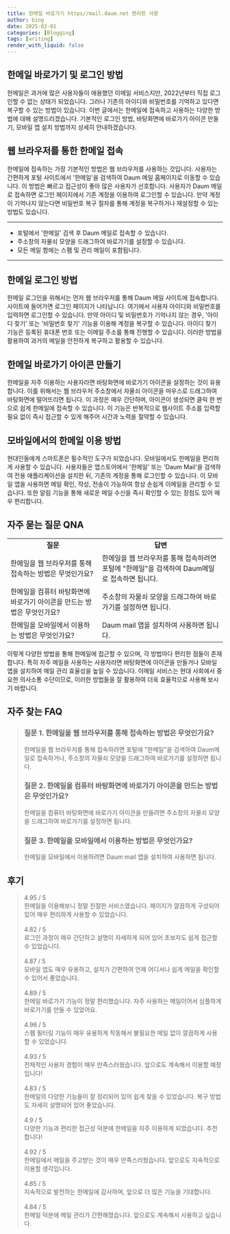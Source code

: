 ```yaml
---
title: 한메일 바로가기 https//mail.daum.net 편리한 사용
author: bing
date: 2025-02-01
categories: [Blogging]
tags: [writing]
render_with_liquid: false
---
```



<h2 id='한메일_바로가기_및_로그인_방법'>한메일 바로가기 및 로그인 방법</h2>

<p>한메일은 과거에 많은 사용자들이 애용했던 이메일 서비스지만, 2022년부터 직접 로그인할 수 없는 상태가 되었습니다. 그러나 기존의 아이디와 비밀번호를 기억하고 있다면 복구할 수 있는 방법이 있습니다. 이번 글에서는 한메일에 접속하고 사용하는 다양한 방법에 대해 설명드리겠습니다. 기본적인 로그인 방법, 바탕화면에 바로가기 아이콘 만들기, 모바일 앱 설치 방법까지 상세히 안내하겠습니다.</p>

<h2 id='웹_브라우저를_통한_한메일_접속'>웹 브라우저를 통한 한메일 접속</h2>

<p>한메일에 접속하는 가장 기본적인 방법은 웹 브라우저를 사용하는 것입니다. 사용자는 간편하게 포털 사이트에서 '한메일'을 검색하여 Daum 메일 홈페이지로 이동할 수 있습니다. 이 방법은 빠르고 접근성이 좋아 많은 사용자가 선호합니다. 사용자가 Daum 메일로 접속하면 로그인 페이지에서 기존 계정을 이용하여 로그인할 수 있습니다. 만약 계정이 기억나지 않는다면 비밀번호 복구 절차를 통해 계정을 복구하거나 재설정할 수 있는 방법도 있습니다.</p>

<hr />

<ul>
    <li>포털에서 '한메일' 검색 후 Daum 메일로 접속할 수 있습니다.</li>
    <li>주소창의 자물쇠 모양을 드래그하여 바로가기를 설정할 수 있습니다.</li>
    <li>모든 메일 함에는 스팸 및 관리 메일이 포함됩니다.</li>
</ul>

<hr />

<h2 id='한메일_로그인_방법'>한메일 로그인 방법</h2>

<p>한메일 로그인을 위해서는 먼저 웹 브라우저를 통해 Daum 메일 사이트에 접속합니다. 사이트에 들어가면 로그인 페이지가 나타납니다. 여기에서 사용자 아이디와 비밀번호를 입력하면 로그인할 수 있습니다. 만약 아이디 및 비밀번호가 기억나지 않는 경우, '아이디 찾기' 또는 '비밀번호 찾기' 기능을 이용해 계정을 복구할 수 있습니다. 아이디 찾기 기능은 등록된 휴대폰 번호 또는 이메일 주소를 통해 진행할 수 있습니다. 이러한 방법을 활용하여 과거의 메일을 안전하게 복구하고 활용할 수 있습니다.</p>

<h2 id='한메일_바로가기_아이콘_만들기'>한메일 바로가기 아이콘 만들기</h2>

<p>한메일을 자주 이용하는 사용자라면 바탕화면에 바로가기 아이콘을 설정하는 것이 유용합니다. 이를 위해서는 웹 브라우저 주소창에서 자물쇠 아이콘을 마우스로 드래그하여 바탕화면에 떨어뜨리면 됩니다. 이 과정은 매우 간단하며, 아이콘이 생성되면 클릭 한 번으로 쉽게 한메일에 접속할 수 있습니다. 이 기능은 반복적으로 웹사이트 주소를 입력할 필요 없이 즉시 접근할 수 있게 해주어 시간과 노력을 절약할 수 있습니다.</p>

<h2 id='모바일에서의_한메일_이용_방법'>모바일에서의 한메일 이용 방법</h2>

<p>현대인들에게 스마트폰은 필수적인 도구가 되었습니다. 모바일에서도 한메일을 편리하게 사용할 수 있습니다. 사용자들은 앱스토어에서 '한메일' 또는 'Daum Mail'을 검색하여 전용 애플리케이션을 설치한 뒤, 기존의 계정을 통해 로그인할 수 있습니다. 이 모바일 앱을 사용하면 메일 확인, 작성, 전송이 가능하여 항상 손쉽게 이메일을 관리할 수 있습니다. 또한 알림 기능을 통해 새로운 메일 수신을 즉시 확인할 수 있는 장점도 있어 매우 편리합니다.</p>

<h2 id='자주_묻는_질문_QNA'>자주 묻는 질문 QNA</h2>

<table>
    <tr>
        <td style="text-align: center; height: 17px;"><b>질문</b></td>
        <td style="text-align: center; height: 17px;"><b>답변</b></td>
    </tr>
    <tr>
        <td>한메일을 웹 브라우저를 통해 접속하는 방법은 무엇인가요?</td>
        <td>한메일을 웹 브라우저를 통해 접속하려면 포털에 "한메일"을 검색하여 Daum메일로 접속하면 됩니다.</td>
    </tr>
    <tr>
        <td>한메일을 컴퓨터 바탕화면에 바로가기 아이콘을 만드는 방법은 무엇인가요?</td>
        <td>주소창의 자물쇠 모양을 드래그하여 바로가기를 설정하면 됩니다.</td>
    </tr>
    <tr>
        <td>한메일을 모바일에서 이용하는 방법은 무엇인가요?</td>
        <td>Daum mail 앱을 설치하여 사용하면 됩니다.</td>
    </tr>
</table>

<p>이렇게 다양한 방법을 통해 한메일에 접근할 수 있으며, 각 방법마다 편리한 점들이 존재합니다. 특히 자주 메일을 사용하는 사용자라면 바탕화면에 아이콘을 만들거나 모바일 앱을 설치하여 메일 관리 효율성을 높일 수 있습니다. 이메일 서비스는 현대 사회에서 중요한 의사소통 수단이므로, 이러한 방법들을 잘 활용하여 더욱 효율적으로 사용해 보시기 바랍니다.</p>


<h2 id='자주_찾는_FAQ'>자주 찾는 FAQ</h2>
<div itemscope="" itemtype="https://schema.org/FAQPage"> 
<blockquote> 
<div itemscope="" itemprop="mainEntity" itemtype="https://schema.org/Question"> 
<h3 itemprop="name">질문 1. 한메일을 웹 브라우저를 통해 접속하는 방법은 무엇인가요?</h3> 
<div itemscope="" itemprop="acceptedAnswer" itemtype="https://schema.org/Answer"> 
<span itemprop="text"> 
<p>한메일을 웹 브라우저를 통해 접속하려면 포털에 "한메일"을 검색하여 Daum메일로 접속하거나, 주소창의 자물쇠 모양을 드래그하여 바로가기를 설정하면 됩니다.</p> 
</span> 
</div> 
</div> 

<div itemscope="" itemprop="mainEntity" itemtype="https://schema.org/Question"> 
<h3 itemprop="name">질문 2. 한메일을 컴퓨터 바탕화면에 바로가기 아이콘을 만드는 방법은 무엇인가요?</h3> 
<div itemscope="" itemprop="acceptedAnswer" itemtype="https://schema.org/Answer"> 
<span itemprop="text"> 
<p>한메일을 컴퓨터 바탕화면에 바로가기 아이콘을 만들려면 주소창의 자물쇠 모양을 드래그하여 바로가기를 설정하면 됩니다.</p> 
</span> 
</div> 
</div> 

<div itemscope="" itemprop="mainEntity" itemtype="https://schema.org/Question"> 
<h3 itemprop="name">질문 3. 한메일을 모바일에서 이용하는 방법은 무엇인가요?</h3> 
<div itemscope="" itemprop="acceptedAnswer" itemtype="https://schema.org/Answer"> 
<span itemprop="text"> 
<p>한메일을 모바일에서 이용하려면 Daum mail 앱을 설치하여 사용하면 됩니다.</p> 
</span> 
</div> 
</div> 
</blockquote> 
</div>
<h2 id='후기'>후기</h2>
<div itemscope itemtype="https://schema.org/Product">
  <blockquote>
  <div itemprop="review" itemscope itemtype="https://schema.org/Review">
      <div itemprop="reviewRating" itemscope itemtype="https://schema.org/Rating"> <span itemprop="ratingValue">4.95</span> / <span itemprop="bestRating">5</span> </div>
      <span itemprop="reviewBody">한메일을 이용해보니 정말 친절한 서비스였습니다. 페이지가 깔끔하게 구성되어 있어 매우 편리하게 사용할 수 있었습니다.</span>
  </div>
  <br>
  <div itemprop="review" itemscope itemtype="https://schema.org/Review">
      <div itemprop="reviewRating" itemscope itemtype="https://schema.org/Rating"> <span itemprop="ratingValue">4.82</span> / <span itemprop="bestRating">5</span> </div>
      <span itemprop="reviewBody">로그인 과정이 매우 간단하고 설명이 자세하게 되어 있어 초보자도 쉽게 접근할 수 있었습니다.</span>
  </div>
  <br>
  <div itemprop="review" itemscope itemtype="https://schema.org/Review">
      <div itemprop="reviewRating" itemscope itemtype="https://schema.org/Rating"> <span itemprop="ratingValue">4.87</span> / <span itemprop="bestRating">5</span> </div>
      <span itemprop="reviewBody">모바일 앱도 매우 유용하고, 설치가 간편하여 언제 어디서나 쉽게 메일을 확인할 수 있어서 좋았습니다.</span>
  </div>
  <br>
  <div itemprop="review" itemscope itemtype="https://schema.org/Review">
      <div itemprop="reviewRating" itemscope itemtype="https://schema.org/Rating"> <span itemprop="ratingValue">4.89</span> / <span itemprop="bestRating">5</span> </div>
      <span itemprop="reviewBody">한메일 바로가기 기능이 정말 편리했습니다. 자주 사용하는 메일이어서 심플하게 바로가기를 만들 수 있었어요.</span>
  </div>
  <br>
  <div itemprop="review" itemscope itemtype="https://schema.org/Review">
      <div itemprop="reviewRating" itemscope itemtype="https://schema.org/Rating"> <span itemprop="ratingValue">4.96</span> / <span itemprop="bestRating">5</span> </div>
      <span itemprop="reviewBody">스팸 필터링 기능이 매우 유용하게 작동해서 불필요한 메일 없이 깔끔하게 사용할 수 있었습니다.</span>
  </div>
  <br>
  <div itemprop="review" itemscope itemtype="https://schema.org/Review">
      <div itemprop="reviewRating" itemscope itemtype="https://schema.org/Rating"> <span itemprop="ratingValue">4.93</span> / <span itemprop="bestRating">5</span> </div>
      <span itemprop="reviewBody">전체적인 사용자 경험이 매우 만족스러웠습니다. 앞으로도 계속해서 이용할 예정입니다!</span>
  </div>
  <br>
  <div itemprop="review" itemscope itemtype="https://schema.org/Review">
      <div itemprop="reviewRating" itemscope itemtype="https://schema.org/Rating"> <span itemprop="ratingValue">4.83</span> / <span itemprop="bestRating">5</span> </div>
      <span itemprop="reviewBody">한메일의 다양한 기능들이 잘 정리되어 있어 쉽게 찾을 수 있었습니다. 복구 방법도 자세히 설명되어 있어 좋았습니다.</span>
  </div>
  <br>
  <div itemprop="review" itemscope itemtype="https://schema.org/Review">
      <div itemprop="reviewRating" itemscope itemtype="https://schema.org/Rating"> <span itemprop="ratingValue">4.9</span> / <span itemprop="bestRating">5</span> </div>
      <span itemprop="reviewBody">다양한 기능과 편리한 접근성 덕분에 한메일을 자주 이용하게 되었습니다. 추천합니다!</span>
  </div>
  <br>
  <div itemprop="review" itemscope itemtype="https://schema.org/Review">
      <div itemprop="reviewRating" itemscope itemtype="https://schema.org/Rating"> <span itemprop="ratingValue">4.92</span> / <span itemprop="bestRating">5</span> </div>
      <span itemprop="reviewBody">한메일에서 메일을 주고받는 것이 매우 만족스러웠습니다. 앞으로도 지속적으로 이용할 생각입니다.</span>
  </div>
  <br>
  <div itemprop="review" itemscope itemtype="https://schema.org/Review">
      <div itemprop="reviewRating" itemscope itemtype="https://schema.org/Rating"> <span itemprop="ratingValue">4.85</span> / <span itemprop="bestRating">5</span> </div>
      <span itemprop="reviewBody">지속적으로 발전하는 한메일에 감사하며, 앞으로 더 많은 기능을 기대합니다.</span>
  </div>
  <br>
  <div itemprop="review" itemscope itemtype="https://schema.org/Review">
      <div itemprop="reviewRating" itemscope itemtype="https://schema.org/Rating"> <span itemprop="ratingValue">4.84</span> / <span itemprop="bestRating">5</span> </div>
      <span itemprop="reviewBody">한메일 덕분에 메일 관리가 간편해졌습니다. 앞으로도 계속해서 사용하고 싶습니다.</span>
  </div>
  </blockquote>
</div>
